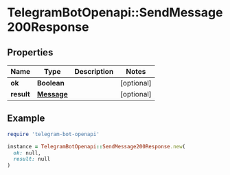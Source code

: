 # TelegramBotOpenapi::SendMessage200Response

## Properties

| Name | Type | Description | Notes |
| ---- | ---- | ----------- | ----- |
| **ok** | **Boolean** |  | [optional] |
| **result** | [**Message**](Message.md) |  | [optional] |

## Example

```ruby
require 'telegram-bot-openapi'

instance = TelegramBotOpenapi::SendMessage200Response.new(
  ok: null,
  result: null
)
```

